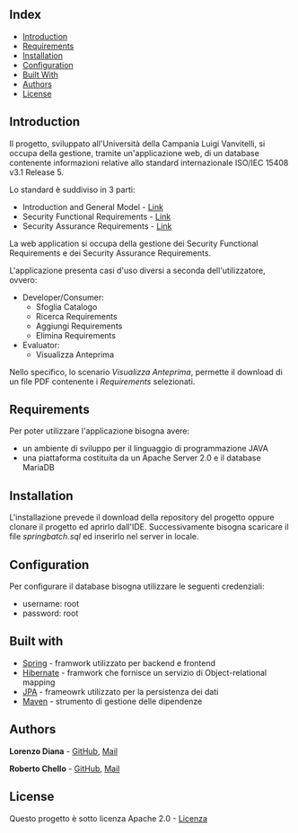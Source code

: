 Index
---------------------

 * [Introduction](#introduction)
 * [Requirements](#requirements)
 * [Installation](#installation)
 * [Configuration](#configuration)
 * [Built With](#built-with)
 * [Authors](#authors)
 * [License](#license)


Introduction
------------

Il progetto, sviluppato all'Università della Campania Luigi Vanvitelli, si occupa della gestione,
 tramite un'applicazione web, 
di un database contenente informazioni relative allo
 standard internazionale ISO/IEC 15408 v3.1 Release 5.
 
Lo standard è suddiviso in 3 parti:
- Introduction and General Model - [Link](https://www.commoncriteriaportal.org/files/ccfiles/CCPART1V3.1R5.pdf)
- Security Functional Requirements - [Link](https://www.commoncriteriaportal.org/files/ccfiles/CCPART2V3.1R5.pdf)
- Security Assurance Requirements - [Link](https://www.commoncriteriaportal.org/files/ccfiles/CCPART3V3.1R5.pdf)

La web application si occupa della gestione dei Security Functional Requirements e dei Security
 Assurance Requirements.
 
L'applicazione presenta casi d'uso diversi a seconda dell'utilizzatore, ovvero:
- Developer/Consumer:
  - Sfoglia Catalogo
  - Ricerca Requirements
  - Aggiungi Requirements
  - Elimina Requirements
- Evaluator:
  - Visualizza Anteprima

Nello specifico, lo scenario _Visualizza Anteprima_, permette il download di un file PDF contenente
i _Requirements_ selezionati.



Requirements
------------

Per poter utilizzare l'applicazione bisogna avere:
- un ambiente di sviluppo per il linguaggio di programmazione JAVA
- una piattaforma costituita da un Apache Server 2.0 e il database MariaDB 



Installation
------------

L'installazione prevede il download della repository del progetto oppure 
clonare il progetto ed aprirlo dall'IDE.
Successivamente bisogna scaricare il file _springbatch.sql_ ed inserirlo 
nel server in locale.

Configuration
------------
 
 Per configurare il database bisogna utilizzare le seguenti credenziali:
 - username: root
 - password: root
 
Built with
----------

* [Spring](https://spring.io) - framwork utilizzato per backend e frontend
* [Hibernate](https://hibernate.org) - framwork che fornisce un servizio di Object-relational mapping
* [JPA](https://spring.io/projects/spring-data-jpa) - frameowrk utilizzato per la persistenza dei dati
* [Maven](https://maven.apache.org/) - strumento di gestione delle dipendenze

Authors
-------

**Lorenzo Diana** - [GitHub](https://github.com/Fiorenzo92), [Mail](mailto:lorenzo.diana92@gmail.com?subject=[GitHub]%20CommonCriteriaWebApplication)

**Roberto Chello** - [GitHub](https://github.com/robertochello), [Mail](mailto:robertochello@gmail.com?subject=[GitHub]%20CommonCriteriaWebApplication)
                                                            


License
-------

Questo progetto è sotto licenza Apache 2.0 - [Licenza](LICENSE.md)